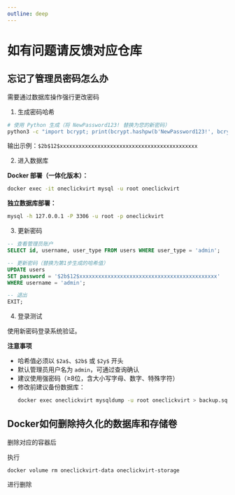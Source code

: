 ```yaml
---
outline: deep
---
```


# 如有问题请反馈对应仓库

## 忘记了管理员密码怎么办

需要通过数据库操作强行更改密码

1. 生成密码哈希

```bash
# 使用 Python 生成（将 NewPassword123! 替换为您的新密码）
python3 -c "import bcrypt; print(bcrypt.hashpw(b'NewPassword123!', bcrypt.gensalt()).decode('utf-8'))"
```

输出示例：`$2b$12$xxxxxxxxxxxxxxxxxxxxxxxxxxxxxxxxxxxxxxxxxxxx`

2. 进入数据库

**Docker 部署（一体化版本）：**
```bash
docker exec -it oneclickvirt mysql -u root oneclickvirt
```

**独立数据库部署：**
```bash
mysql -h 127.0.0.1 -P 3306 -u root -p oneclickvirt
```

3. 更新密码

```sql
-- 查看管理员账户
SELECT id, username, user_type FROM users WHERE user_type = 'admin';

-- 更新密码（替换为第1步生成的哈希值）
UPDATE users 
SET password = '$2b$12$xxxxxxxxxxxxxxxxxxxxxxxxxxxxxxxxxxxxxxxxxxxx' 
WHERE username = 'admin';

-- 退出
EXIT;
```

4. 登录测试

使用新密码登录系统验证。

**注意事项**

- 哈希值必须以 `$2a$`、`$2b$` 或 `$2y$` 开头
- 默认管理员用户名为 `admin`，可通过查询确认
- 建议使用强密码（≥8位，含大小写字母、数字、特殊字符）
- 修改前建议备份数据库：
  ```bash
  docker exec oneclickvirt mysqldump -u root oneclickvirt > backup.sql
  ```

## Docker如何删除持久化的数据库和存储卷

删除对应的容器后

执行

```shell
docker volume rm oneclickvirt-data oneclickvirt-storage
```

进行删除
